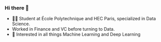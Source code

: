 ### Hi there 👋

- 👨‍🎓 Student at École Polytechnique and HEC Paris, specialized in Data Science. 
-  Worked in Finance and VC before turning to Data. 
- 🤔 Interested in all things Machine Learning and Deep Learning 
